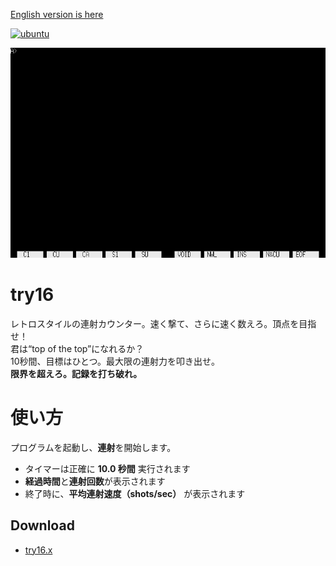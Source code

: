 ﻿[English version is here](./README.md)

[![ubuntu](https://github.com/renatus-novus-x/try16/workflows/ubuntu/badge.svg)](https://github.com/renatus-novus-x/try16/actions?query=workflow%3Aubuntu)

<img src="https://raw.githubusercontent.com/renatus-novus-x/try16/main/images/tether.gif" title="tether" />

# try16
レトロスタイルの連射カウンター。速く撃て、さらに速く数えろ。頂点を目指せ！  
君は“top of the top”になれるか？  
10秒間、目標はひとつ。最大限の連射力を叩き出せ。  
**限界を超えろ。記録を打ち破れ。**

# 使い方
プログラムを起動し、**連射**を開始します。
- タイマーは正確に **10.0 秒間** 実行されます  
- **経過時間**と**連射回数**が表示されます  
- 終了時に、**平均連射速度（shots/sec）** が表示されます

## Download
- [try16.x](https://raw.githubusercontent.com/renatus-novus-x/try16/main/bin/try16.x)
